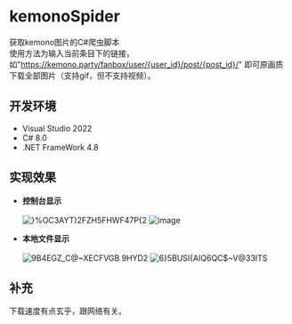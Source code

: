 # kemonoSpider
获取kemono图片的C#爬虫脚本<br>
使用方法为输入当前条目下的链接，如"https://kemono.party/fanbox/user/{user_id}/post/{post_id}/" 即可原画质下载全部图片（支持gif，但不支持视频）。

## 开发环境
- Visual Studio 2022
- C# 8.0
- .NET FrameWork 4.8

## 实现效果
- **控制台显示**<br><br>
![}%OC3AYT)2FZH5FHWF47P{2](https://github.com/ZtyanCrany/kemonoSpider/assets/95357121/17d4a885-6796-4605-af5a-73f754a0e280)
![image](https://github.com/ZtyanCrany/kemonoSpider/assets/95357121/67b877f4-6d94-4b73-b6f4-c099a4eb671e)

- **本地文件显示**<br><br>
![9B4EGZ_C@~XECFVGB 9HYD2](https://github.com/ZtyanCrany/kemonoSpider/assets/95357121/eccc7853-7a3e-45c7-83e1-e33cec0694cd)
![6}5BUSI{AIQ6QC$~V@33ITS](https://github.com/ZtyanCrany/kemonoSpider/assets/95357121/7d9403c1-e965-4dca-aa0b-df8697f690e7)

## 补充
下载速度有点玄乎，跟网络有关。
